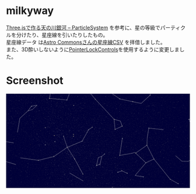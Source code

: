 # milkyway
[Three.jsで作る天の川銀河 – ParticleSystem](http://washitake.com/blog/archives/224) を参考に、星の等級でパーティクルを分けたり、星座線を引いたりしたもの。  
星座線データ は[Astro Commonsさんの星座線CSV](http://astronomy.webcrow.jp/hip/hip_constellation_line.csv) を拝借しました。  
また、3D酔いしないように[PointerLockControls](https://github.com/mrdoob/three.js/blob/master/examples/js/controls/PointerLockControls.js)を使用するように変更しました。

# Screenshot
![screenshot](./mw.png)
